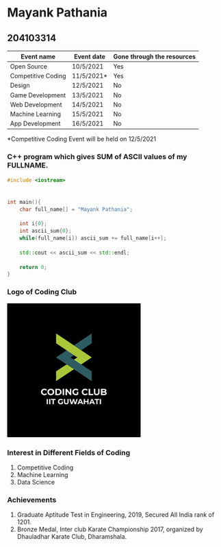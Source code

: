 # Mayank Pathania
## 204103314

| Event name         | Event date | Gone through the resources |
| ------------------ | ---------- | -------------------------- |
| Open Source        | 10/5/2021  | Yes                        |
| Competitive Coding | 11/5/2021* | Yes                        |
| Design             | 12/5/2021  | No                         |
| Game Development   | 13/5/2021  | No                         |
| Web Development    | 14/5/2021  | No                         |
| Machine Learning   | 15/5/2021  | No                         |
| App Development    | 16/5/2021  | No                         |

*Competitive Coding Event will be held on 12/5/2021

### C++ program which gives SUM of ASCII values of my FULLNAME.
```cpp
#include <iostream>


int main(){
    char full_name[] = "Mayank Pathania";

    int i{0};
    int ascii_sum{0};
    while(full_name[i]) ascii_sum += full_name[i++];

    std::cout << ascii_sum << std::endl;

    return 0;
}
```
### Logo of Coding Club
![Coding Club IIT Guwahati](../coding-club%20logo.png "Coding Club IIT Guwahati")

### Interest in Different Fields of Coding
1. Competitive Coding
2. Machine Learning
3. Data Science

### Achievements
1. Graduate Aptitude Test in Engineering, 2019, Secured All India rank of 1201.
2. Bronze Medal, Inter club Karate Championship 2017, organized by Dhauladhar Karate Club, Dharamshala.